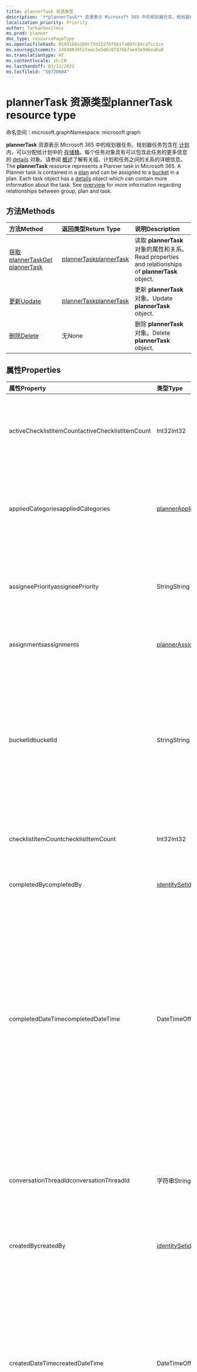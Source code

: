```yaml
---
title: plannerTask 资源类型
description: '**plannerTask** 资源表示 Microsoft 365 中的规划器任务。规划器任务包含在计划内，可以分配给计划中的存储桶。每个任务对象具有可以包含此任务的更多信息的 details 对象。请参阅概述了解有关组、计划和任务之间的关系的详细信息。'
localization_priority: Priority
author: TarkanSevilmis
ms.prod: planner
doc_type: resourcePageType
ms.openlocfilehash: 0504168a280c75d15276fbb1fa097c84cafcc1ce
ms.sourcegitcommit: 14648839f2feac2e5d6c8f876b7ae43e996ea6a0
ms.translationtype: HT
ms.contentlocale: zh-CN
ms.lasthandoff: 03/11/2021
ms.locfileid: "50720604"
---
```

# <a name="plannertask-resource-type"></a><span data-ttu-id="1042a-106">plannerTask 资源类型</span><span class="sxs-lookup"><span data-stu-id="1042a-106">plannerTask resource type</span></span>

<span data-ttu-id="1042a-107">命名空间：microsoft.graph</span><span class="sxs-lookup"><span data-stu-id="1042a-107">Namespace: microsoft.graph</span></span>

<span data-ttu-id="1042a-p102">**plannerTask** 资源表示 Microsoft 365 中的规划器任务。规划器任务包含在 [计划](plannerplan.md)内，可以分配给计划中的 [存储桶](plannerbucket.md)。每个任务对象具有可以包含此任务的更多信息的 [details](plannertaskdetails.md) 对象。请参阅 [概述](planner-overview.md)了解有关组、计划和任务之间的关系的详细信息。</span><span class="sxs-lookup"><span data-stu-id="1042a-p102">The **plannerTask** resource represents a Planner task in Microsoft 365. A Planner task is contained in a [plan](plannerplan.md) and can be assigned to a [bucket](plannerbucket.md) in a plan. Each task object has a [details](plannertaskdetails.md) object which can contain more information about the task. See [overview](planner-overview.md) for more information regarding relationships between group, plan and task.</span></span>


## <a name="methods"></a><span data-ttu-id="1042a-112">方法</span><span class="sxs-lookup"><span data-stu-id="1042a-112">Methods</span></span>

| <span data-ttu-id="1042a-113">方法</span><span class="sxs-lookup"><span data-stu-id="1042a-113">Method</span></span>           | <span data-ttu-id="1042a-114">返回类型</span><span class="sxs-lookup"><span data-stu-id="1042a-114">Return Type</span></span>    |<span data-ttu-id="1042a-115">说明</span><span class="sxs-lookup"><span data-stu-id="1042a-115">Description</span></span>|
|:---------------|:--------|:----------|
|[<span data-ttu-id="1042a-116">获取 plannerTask</span><span class="sxs-lookup"><span data-stu-id="1042a-116">Get plannerTask</span></span>](../api/plannertask-get.md) | [<span data-ttu-id="1042a-117">plannerTask</span><span class="sxs-lookup"><span data-stu-id="1042a-117">plannerTask</span></span>](plannertask.md) |<span data-ttu-id="1042a-118">读取 **plannerTask** 对象的属性和关系。</span><span class="sxs-lookup"><span data-stu-id="1042a-118">Read properties and relationships of **plannerTask** object.</span></span>|
|[<span data-ttu-id="1042a-119">更新</span><span class="sxs-lookup"><span data-stu-id="1042a-119">Update</span></span>](../api/plannertask-update.md) | [<span data-ttu-id="1042a-120">plannerTask</span><span class="sxs-lookup"><span data-stu-id="1042a-120">plannerTask</span></span>](plannertask.md) |<span data-ttu-id="1042a-121">更新 **plannerTask** 对象。</span><span class="sxs-lookup"><span data-stu-id="1042a-121">Update **plannerTask** object.</span></span> |
|[<span data-ttu-id="1042a-122">删除</span><span class="sxs-lookup"><span data-stu-id="1042a-122">Delete</span></span>](../api/plannertask-delete.md) | <span data-ttu-id="1042a-123">无</span><span class="sxs-lookup"><span data-stu-id="1042a-123">None</span></span> |<span data-ttu-id="1042a-124">删除 **plannerTask** 对象。</span><span class="sxs-lookup"><span data-stu-id="1042a-124">Delete **plannerTask** object.</span></span> |

## <a name="properties"></a><span data-ttu-id="1042a-125">属性</span><span class="sxs-lookup"><span data-stu-id="1042a-125">Properties</span></span>
| <span data-ttu-id="1042a-126">属性</span><span class="sxs-lookup"><span data-stu-id="1042a-126">Property</span></span>     | <span data-ttu-id="1042a-127">类型</span><span class="sxs-lookup"><span data-stu-id="1042a-127">Type</span></span>   |<span data-ttu-id="1042a-128">说明</span><span class="sxs-lookup"><span data-stu-id="1042a-128">Description</span></span>|
|:---------------|:--------|:----------|
|<span data-ttu-id="1042a-129">activeChecklistItemCount</span><span class="sxs-lookup"><span data-stu-id="1042a-129">activeChecklistItemCount</span></span>|<span data-ttu-id="1042a-130">Int32</span><span class="sxs-lookup"><span data-stu-id="1042a-130">Int32</span></span>|<span data-ttu-id="1042a-131">核对清单项的数量，其值设置为 `false`，表示项目不全。</span><span class="sxs-lookup"><span data-stu-id="1042a-131">Number of checklist items with value set to `false`, representing incomplete items.</span></span>|
|<span data-ttu-id="1042a-132">appliedCategories</span><span class="sxs-lookup"><span data-stu-id="1042a-132">appliedCategories</span></span>|[<span data-ttu-id="1042a-133">plannerAppliedCategories</span><span class="sxs-lookup"><span data-stu-id="1042a-133">plannerAppliedCategories</span></span>](plannerappliedcategories.md)|<span data-ttu-id="1042a-p103">此任务已应用的类别。有关可能的值，请参阅[已应用的类别](plannerappliedcategories.md)。</span><span class="sxs-lookup"><span data-stu-id="1042a-p103">The categories to which the task has been applied. See [applied Categories](plannerappliedcategories.md) for possible values.</span></span>|
|<span data-ttu-id="1042a-136">assigneePriority</span><span class="sxs-lookup"><span data-stu-id="1042a-136">assigneePriority</span></span>|<span data-ttu-id="1042a-137">String</span><span class="sxs-lookup"><span data-stu-id="1042a-137">String</span></span>|<span data-ttu-id="1042a-p104">用于为列表视图中的此类型项目排序的提示。[此处](planner-order-hint-format.md)概述了此格式。</span><span class="sxs-lookup"><span data-stu-id="1042a-p104">Hint used to order items of this type in a list view. The format is defined as outlined [here](planner-order-hint-format.md).</span></span>|
|<span data-ttu-id="1042a-140">assignments</span><span class="sxs-lookup"><span data-stu-id="1042a-140">assignments</span></span>|[<span data-ttu-id="1042a-141">plannerAssignments</span><span class="sxs-lookup"><span data-stu-id="1042a-141">plannerAssignments</span></span>](plannerassignments.md)|<span data-ttu-id="1042a-142">被分配任务的接受者集合。</span><span class="sxs-lookup"><span data-stu-id="1042a-142">The set of assignees the task is assigned to.</span></span>|
|<span data-ttu-id="1042a-143">bucketId</span><span class="sxs-lookup"><span data-stu-id="1042a-143">bucketId</span></span>|<span data-ttu-id="1042a-144">String</span><span class="sxs-lookup"><span data-stu-id="1042a-144">String</span></span>|<span data-ttu-id="1042a-145">此任务所属的存储桶 ID。</span><span class="sxs-lookup"><span data-stu-id="1042a-145">Bucket ID to which the task belongs.</span></span> <span data-ttu-id="1042a-146">存储桶需要位于任务所在的计划中。</span><span class="sxs-lookup"><span data-stu-id="1042a-146">The bucket needs to be in the plan that the task is in.</span></span> <span data-ttu-id="1042a-147">长度为 28 个字符，区分大小写。</span><span class="sxs-lookup"><span data-stu-id="1042a-147">It is 28 characters long and case-sensitive.</span></span> <span data-ttu-id="1042a-148">[格式验证](planner-identifiers-disclaimer.md)在服务上完成。</span><span class="sxs-lookup"><span data-stu-id="1042a-148">[Format validation](planner-identifiers-disclaimer.md) is done on the service.</span></span> |
|<span data-ttu-id="1042a-149">checklistItemCount</span><span class="sxs-lookup"><span data-stu-id="1042a-149">checklistItemCount</span></span>|<span data-ttu-id="1042a-150">Int32</span><span class="sxs-lookup"><span data-stu-id="1042a-150">Int32</span></span>|<span data-ttu-id="1042a-151">任务上存在的核对清单项的数目。</span><span class="sxs-lookup"><span data-stu-id="1042a-151">Number of checklist items that are present on the task.</span></span>|
|<span data-ttu-id="1042a-152">completedBy</span><span class="sxs-lookup"><span data-stu-id="1042a-152">completedBy</span></span>|[<span data-ttu-id="1042a-153">identitySet</span><span class="sxs-lookup"><span data-stu-id="1042a-153">identitySet</span></span>](identityset.md)|<span data-ttu-id="1042a-154">完成任务的用户的身份。</span><span class="sxs-lookup"><span data-stu-id="1042a-154">Identity of the user that completed the task.</span></span>|
|<span data-ttu-id="1042a-155">completedDateTime</span><span class="sxs-lookup"><span data-stu-id="1042a-155">completedDateTime</span></span>|<span data-ttu-id="1042a-156">DateTimeOffset</span><span class="sxs-lookup"><span data-stu-id="1042a-156">DateTimeOffset</span></span>|<span data-ttu-id="1042a-157">只读。</span><span class="sxs-lookup"><span data-stu-id="1042a-157">Read-only.</span></span> <span data-ttu-id="1042a-158">任务的 `'percentComplete'` 被设置为 `'100'` 的日期和时间。</span><span class="sxs-lookup"><span data-stu-id="1042a-158">Date and time at which the `'percentComplete'` of the task is set to `'100'`.</span></span> <span data-ttu-id="1042a-159">时间戳类型表示采用 ISO 8601 格式的日期和时间信息，始终采用 UTC 时区。</span><span class="sxs-lookup"><span data-stu-id="1042a-159">The Timestamp type represents date and time information using ISO 8601 format and is always in UTC time.</span></span> <span data-ttu-id="1042a-160">例如，2014 年 1 月 1 日午夜 UTC 为 `2014-01-01T00:00:00Z`</span><span class="sxs-lookup"><span data-stu-id="1042a-160">For example, midnight UTC on Jan 1, 2014 is `2014-01-01T00:00:00Z`</span></span>|
|<span data-ttu-id="1042a-161">conversationThreadId</span><span class="sxs-lookup"><span data-stu-id="1042a-161">conversationThreadId</span></span>|<span data-ttu-id="1042a-162">字符串</span><span class="sxs-lookup"><span data-stu-id="1042a-162">String</span></span>|<span data-ttu-id="1042a-p107">关于任务的对话的线程 ID。此为在组中创建的对话线程对象的 ID。</span><span class="sxs-lookup"><span data-stu-id="1042a-p107">Thread ID of the conversation on the task. This is the ID of the conversation thread object created in the group.</span></span>|
|<span data-ttu-id="1042a-165">createdBy</span><span class="sxs-lookup"><span data-stu-id="1042a-165">createdBy</span></span>|[<span data-ttu-id="1042a-166">identitySet</span><span class="sxs-lookup"><span data-stu-id="1042a-166">identitySet</span></span>](identityset.md)|<span data-ttu-id="1042a-167">创建任务的用户的身份</span><span class="sxs-lookup"><span data-stu-id="1042a-167">Identity of the user that created the task.</span></span>|
|<span data-ttu-id="1042a-168">createdDateTime</span><span class="sxs-lookup"><span data-stu-id="1042a-168">createdDateTime</span></span>|<span data-ttu-id="1042a-169">DateTimeOffset</span><span class="sxs-lookup"><span data-stu-id="1042a-169">DateTimeOffset</span></span>|<span data-ttu-id="1042a-170">只读。</span><span class="sxs-lookup"><span data-stu-id="1042a-170">Read-only.</span></span> <span data-ttu-id="1042a-171">创建任务的日期和时间。</span><span class="sxs-lookup"><span data-stu-id="1042a-171">Date and time at which the task is created.</span></span> <span data-ttu-id="1042a-172">时间戳类型表示采用 ISO 8601 格式的日期和时间信息，始终采用 UTC 时区。</span><span class="sxs-lookup"><span data-stu-id="1042a-172">The Timestamp type represents date and time information using ISO 8601 format and is always in UTC time.</span></span> <span data-ttu-id="1042a-173">例如，2014 年 1 月 1 日午夜 UTC 为 `2014-01-01T00:00:00Z`</span><span class="sxs-lookup"><span data-stu-id="1042a-173">For example, midnight UTC on Jan 1, 2014 is `2014-01-01T00:00:00Z`</span></span>|
|<span data-ttu-id="1042a-174">dueDateTime</span><span class="sxs-lookup"><span data-stu-id="1042a-174">dueDateTime</span></span>|<span data-ttu-id="1042a-175">DateTimeOffset</span><span class="sxs-lookup"><span data-stu-id="1042a-175">DateTimeOffset</span></span>|<span data-ttu-id="1042a-176">任务截止的日期和时间。</span><span class="sxs-lookup"><span data-stu-id="1042a-176">Date and time at which the task is due.</span></span> <span data-ttu-id="1042a-177">时间戳类型表示采用 ISO 8601 格式的日期和时间信息，始终采用 UTC 时区。</span><span class="sxs-lookup"><span data-stu-id="1042a-177">The Timestamp type represents date and time information using ISO 8601 format and is always in UTC time.</span></span> <span data-ttu-id="1042a-178">例如，2014 年 1 月 1 日午夜 UTC 为 `2014-01-01T00:00:00Z`</span><span class="sxs-lookup"><span data-stu-id="1042a-178">For example, midnight UTC on Jan 1, 2014 is `2014-01-01T00:00:00Z`</span></span>|
|<span data-ttu-id="1042a-179">hasDescription</span><span class="sxs-lookup"><span data-stu-id="1042a-179">hasDescription</span></span>|<span data-ttu-id="1042a-180">Boolean</span><span class="sxs-lookup"><span data-stu-id="1042a-180">Boolean</span></span>|<span data-ttu-id="1042a-p110">只读。如果任务的 details 对象具有非空的说明，则值为 `true`，否则为 `false`。</span><span class="sxs-lookup"><span data-stu-id="1042a-p110">Read-only. Value is `true` if the details object of the task has a non-empty description and `false` otherwise.</span></span>|
|<span data-ttu-id="1042a-183">id</span><span class="sxs-lookup"><span data-stu-id="1042a-183">id</span></span>|<span data-ttu-id="1042a-184">字符串</span><span class="sxs-lookup"><span data-stu-id="1042a-184">String</span></span>|<span data-ttu-id="1042a-185">只读。</span><span class="sxs-lookup"><span data-stu-id="1042a-185">Read-only.</span></span> <span data-ttu-id="1042a-186">任务的 ID。</span><span class="sxs-lookup"><span data-stu-id="1042a-186">ID of the task.</span></span> <span data-ttu-id="1042a-187">长度为 28 个字符，区分大小写。</span><span class="sxs-lookup"><span data-stu-id="1042a-187">It is 28 characters long and case-sensitive.</span></span> <span data-ttu-id="1042a-188">[格式验证](planner-identifiers-disclaimer.md)在服务上完成。</span><span class="sxs-lookup"><span data-stu-id="1042a-188">[Format validation](planner-identifiers-disclaimer.md) is done on the service.</span></span>|
|<span data-ttu-id="1042a-189">orderHint</span><span class="sxs-lookup"><span data-stu-id="1042a-189">orderHint</span></span>|<span data-ttu-id="1042a-190">String</span><span class="sxs-lookup"><span data-stu-id="1042a-190">String</span></span>|<span data-ttu-id="1042a-p112">用于为列表视图中的此类型项目排序的提示。[此处](planner-order-hint-format.md)概述了此格式。</span><span class="sxs-lookup"><span data-stu-id="1042a-p112">Hint used to order items of this type in a list view. The format is defined as outlined [here](planner-order-hint-format.md).</span></span>|
|<span data-ttu-id="1042a-193">percentComplete</span><span class="sxs-lookup"><span data-stu-id="1042a-193">percentComplete</span></span>|<span data-ttu-id="1042a-194">Int32</span><span class="sxs-lookup"><span data-stu-id="1042a-194">Int32</span></span>|<span data-ttu-id="1042a-p113">任务完成的百分比。当设置为 `100` 时，任务被视为完成。</span><span class="sxs-lookup"><span data-stu-id="1042a-p113">Percentage of task completion. When set to `100`, the task is considered completed.</span></span> |
|<span data-ttu-id="1042a-197">planId</span><span class="sxs-lookup"><span data-stu-id="1042a-197">planId</span></span>|<span data-ttu-id="1042a-198">String</span><span class="sxs-lookup"><span data-stu-id="1042a-198">String</span></span>|<span data-ttu-id="1042a-199">任务所属的计划 ID。</span><span class="sxs-lookup"><span data-stu-id="1042a-199">Plan ID to which the task belongs.</span></span>|
|<span data-ttu-id="1042a-200">previewType</span><span class="sxs-lookup"><span data-stu-id="1042a-200">previewType</span></span>|<span data-ttu-id="1042a-201">String</span><span class="sxs-lookup"><span data-stu-id="1042a-201">String</span></span>|<span data-ttu-id="1042a-202">这将设置显示在任务上的预览类型。</span><span class="sxs-lookup"><span data-stu-id="1042a-202">This sets the type of preview that shows up on the task.</span></span> <span data-ttu-id="1042a-203">可能的值包括 `automatic`、`noPreview`、`checklist`、`description`、`reference`。</span><span class="sxs-lookup"><span data-stu-id="1042a-203">The possible values are: `automatic`, `noPreview`, `checklist`, `description`, `reference`.</span></span>|
|<span data-ttu-id="1042a-204">referenceCount</span><span class="sxs-lookup"><span data-stu-id="1042a-204">referenceCount</span></span>|<span data-ttu-id="1042a-205">Int32</span><span class="sxs-lookup"><span data-stu-id="1042a-205">Int32</span></span>|<span data-ttu-id="1042a-206">任务上存在的外部引用的数量。</span><span class="sxs-lookup"><span data-stu-id="1042a-206">Number of external references that exist on the task.</span></span>|
|<span data-ttu-id="1042a-207">startDateTime</span><span class="sxs-lookup"><span data-stu-id="1042a-207">startDateTime</span></span>|<span data-ttu-id="1042a-208">DateTimeOffset</span><span class="sxs-lookup"><span data-stu-id="1042a-208">DateTimeOffset</span></span>|<span data-ttu-id="1042a-209">任务开始的日期和时间。</span><span class="sxs-lookup"><span data-stu-id="1042a-209">Date and time at which the task starts.</span></span> <span data-ttu-id="1042a-210">时间戳类型表示采用 ISO 8601 格式的日期和时间信息，始终采用 UTC 时区。</span><span class="sxs-lookup"><span data-stu-id="1042a-210">The Timestamp type represents date and time information using ISO 8601 format and is always in UTC time.</span></span> <span data-ttu-id="1042a-211">例如，2014 年 1 月 1 日午夜 UTC 为 `2014-01-01T00:00:00Z`</span><span class="sxs-lookup"><span data-stu-id="1042a-211">For example, midnight UTC on Jan 1, 2014 is `2014-01-01T00:00:00Z`</span></span>|
|<span data-ttu-id="1042a-212">title</span><span class="sxs-lookup"><span data-stu-id="1042a-212">title</span></span>|<span data-ttu-id="1042a-213">String</span><span class="sxs-lookup"><span data-stu-id="1042a-213">String</span></span>|<span data-ttu-id="1042a-214">任务的标题。</span><span class="sxs-lookup"><span data-stu-id="1042a-214">Title of the task.</span></span>|

## <a name="relationships"></a><span data-ttu-id="1042a-215">关系</span><span class="sxs-lookup"><span data-stu-id="1042a-215">Relationships</span></span>
| <span data-ttu-id="1042a-216">关系</span><span class="sxs-lookup"><span data-stu-id="1042a-216">Relationship</span></span> | <span data-ttu-id="1042a-217">类型</span><span class="sxs-lookup"><span data-stu-id="1042a-217">Type</span></span>   |<span data-ttu-id="1042a-218">说明</span><span class="sxs-lookup"><span data-stu-id="1042a-218">Description</span></span>|
|:---------------|:--------|:----------|
|<span data-ttu-id="1042a-219">assignedToTaskBoardFormat</span><span class="sxs-lookup"><span data-stu-id="1042a-219">assignedToTaskBoardFormat</span></span>|[<span data-ttu-id="1042a-220">plannerAssignedToTaskBoardTaskFormat</span><span class="sxs-lookup"><span data-stu-id="1042a-220">plannerAssignedToTaskBoardTaskFormat</span></span>](plannerassignedtotaskboardtaskformat.md)| <span data-ttu-id="1042a-p116">只读。可为 NULL。用于在按 assignedTo 分组时在任务板视图中正确呈现任务。</span><span class="sxs-lookup"><span data-stu-id="1042a-p116">Read-only. Nullable. Used to render the task correctly in the task board view when grouped by assignedTo.</span></span>|
|<span data-ttu-id="1042a-224">bucketTaskBoardFormat</span><span class="sxs-lookup"><span data-stu-id="1042a-224">bucketTaskBoardFormat</span></span>|[<span data-ttu-id="1042a-225">plannerBucketTaskBoardTaskFormat</span><span class="sxs-lookup"><span data-stu-id="1042a-225">plannerBucketTaskBoardTaskFormat</span></span>](plannerbuckettaskboardtaskformat.md)| <span data-ttu-id="1042a-p117">只读。可为 NULL。用于在按存储桶分组时在任务板视图中正确呈现任务。</span><span class="sxs-lookup"><span data-stu-id="1042a-p117">Read-only. Nullable. Used to render the task correctly in the task board view when grouped by bucket.</span></span>|
|<span data-ttu-id="1042a-229">详细信息</span><span class="sxs-lookup"><span data-stu-id="1042a-229">details</span></span>|[<span data-ttu-id="1042a-230">plannerTaskDetails</span><span class="sxs-lookup"><span data-stu-id="1042a-230">plannerTaskDetails</span></span>](plannertaskdetails.md)| <span data-ttu-id="1042a-p118">只读。可为 NULL。关于任务的其他详细信息。</span><span class="sxs-lookup"><span data-stu-id="1042a-p118">Read-only. Nullable. Additional details about the task.</span></span>|
|<span data-ttu-id="1042a-234">progressTaskBoardFormat</span><span class="sxs-lookup"><span data-stu-id="1042a-234">progressTaskBoardFormat</span></span>|[<span data-ttu-id="1042a-235">plannerProgressTaskBoardTaskFormat</span><span class="sxs-lookup"><span data-stu-id="1042a-235">plannerProgressTaskBoardTaskFormat</span></span>](plannerprogresstaskboardtaskformat.md)| <span data-ttu-id="1042a-p119">只读。可为 NULL。用于在按进度分组时在任务板视图中正确呈现任务。</span><span class="sxs-lookup"><span data-stu-id="1042a-p119">Read-only. Nullable. Used to render the task correctly in the task board view when grouped by progress.</span></span>|

## <a name="json-representation"></a><span data-ttu-id="1042a-239">JSON 表示形式</span><span class="sxs-lookup"><span data-stu-id="1042a-239">JSON representation</span></span>
<span data-ttu-id="1042a-240">下面是资源的 JSON 表示形式。</span><span class="sxs-lookup"><span data-stu-id="1042a-240">Here is a JSON representation of the resource.</span></span>

<!-- {
  "blockType": "resource",
  "baseType": "microsoft.graph.entity",
  "optionalProperties": [

  ],
  "@odata.type": "microsoft.graph.plannerTask"
}-->

```json
{
  "activeChecklistItemCount": 1024,
  "appliedCategories": {"@odata.type": "microsoft.graph.plannerAppliedCategories"},
  "assigneePriority": "String",
  "assignments": {"@odata.type": "microsoft.graph.plannerAssignments"},
  "bucketId": "String",
  "checklistItemCount": 1024,
  "completedBy": {"@odata.type": "microsoft.graph.identitySet"},
  "completedDateTime": "String (timestamp)",
  "conversationThreadId": "String",
  "createdBy": {"@odata.type": "microsoft.graph.identitySet"},
  "createdDateTime": "String (timestamp)",
  "dueDateTime": "String (timestamp)",
  "hasDescription": true,
  "id": "String (identifier)",
  "orderHint": "String",
  "percentComplete": 1024,
  "planId": "String",
  "previewType": "String",
  "referenceCount": 1024,
  "startDateTime": "String (timestamp)",
  "title": "String"
}
```

<!-- uuid: 8fcb5dbc-d5aa-4681-8e31-b001d5168d79
2015-10-25 14:57:30 UTC -->
<!-- {
  "type": "#page.annotation",
  "description": "plannerTask resource",
  "keywords": "",
  "section": "documentation",
  "tocPath": ""
}-->

